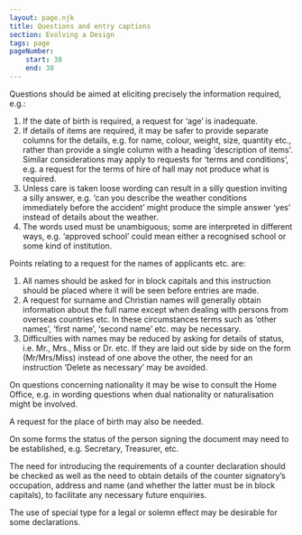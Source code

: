 ```yaml
---
layout: page.njk
title: Questions and entry captions
section: Evolving a Design
tags: page
pageNumber:
    start: 38
    end: 38
---
```


Questions should be aimed at eliciting precisely the information required, e.g.:

1. If the date of birth is required, a request for ‘age’ is inadequate.
2. If details of items are required, it may be safer to provide separate columns for the details, e.g. for name, colour, weight, size, quantity etc., rather than provide a single column with a heading ‘description of items’. Similar considerations may apply to requests for ‘terms and conditions’, e.g. a request for the terms of hire of hall may not produce what is required.
3. Unless care is taken loose wording can result in a silly question inviting a silly answer, e.g. ‘can you describe the weather conditions immediately before the accident’ might produce the simple answer ‘yes’ instead of details about the weather.
4. The words used must be unambiguous; some are interpreted in different ways, e.g. ‘approved school’ could mean either a recognised school or some kind of institution.

Points relating to a request for the names of applicants etc. are:

1. All names should be asked for in block capitals and this instruction should be
placed where it will be seen before entries are made.
2. A request for surname and Christian names will generally obtain information about the full name except when dealing with persons from overseas countries etc. In these circumstances terms such as ‘other names’, ‘first name’, ‘second name’ etc. may be necessary.
3. Difficulties with names may be reduced by asking for details of status, i.e. Mr., Mrs., Miss or Dr. etc. If they are laid out side by side on the form (Mr/Mrs/Miss) instead of one above the other, the need for an instruction ‘Delete as necessary’ may be avoided.

On questions concerning nationality it may be wise to consult the Home Office, e.g. in wording questions when dual nationality or naturalisation might be involved.

A request for the place of birth may also be needed.

On some forms the status of the person signing the document may need to be established, e.g. Secretary, Treasurer, etc.

The need for introducing the requirements of a counter declaration should be checked as well as the need to obtain details of the counter signatory’s occupation, address and name (and whether the latter must be in block capitals), to facilitate any necessary future enquiries. 

The use of special type for a legal or solemn effect may be desirable for some declarations.
